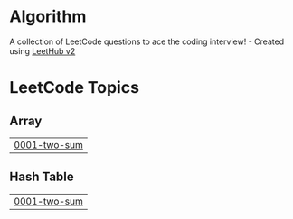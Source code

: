 # Algorithm
A collection of LeetCode questions to ace the coding interview! - Created using [LeetHub v2](https://github.com/arunbhardwaj/LeetHub-2.0)

<!---LeetCode Topics Start-->
# LeetCode Topics
## Array
|  |
| ------- |
| [0001-two-sum](https://github.com/jaksfj/Algorithm/tree/master/0001-two-sum) |
## Hash Table
|  |
| ------- |
| [0001-two-sum](https://github.com/jaksfj/Algorithm/tree/master/0001-two-sum) |
<!---LeetCode Topics End-->